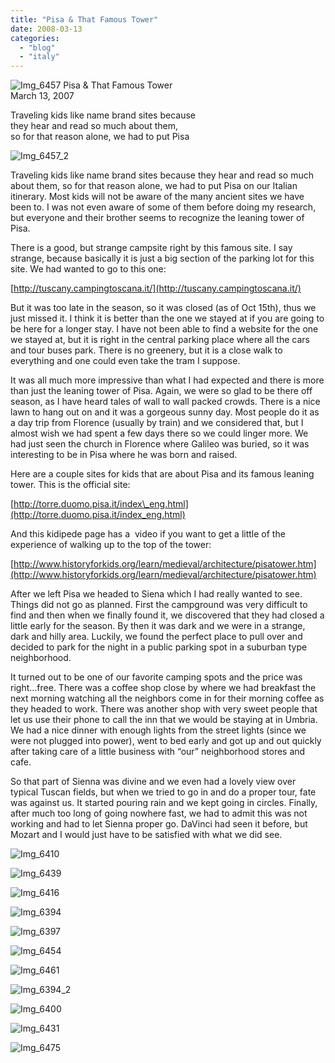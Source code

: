 ```yaml
---
title: "Pisa & That Famous Tower"
date: 2008-03-13
categories: 
  - "blog"
  - "italy"
---
```


 ![Img_6457](https://pub-ac94b3f306b24c0dba4238943c97f2e1.r2.dev/photos/uncategorized/2008/03/22/img_6457.png) Pisa & That Famous Tower  
March 13, 2007

Traveling kids like name brand sites because  
they hear and read so much about them,  
so for that reason alone, we had to put Pisa

<!--more-->

![Img_6457_2](https://pub-ac94b3f306b24c0dba4238943c97f2e1.r2.dev/photos/uncategorized/2008/03/22/img_6457_2.png)

  
Traveling kids like name brand sites because they hear and read so much about them, so for that reason alone, we had to put Pisa on our Italian itinerary. Most kids will not be aware of the many ancient sites we have been to. I was not even aware of some of them before doing my research, but everyone and their brother seems to recognize the leaning tower of Pisa.

There is a good, but strange campsite right by this famous site. I say strange, because basically it is just a big section of the parking lot for this site. We had wanted to go to this one:

[http://tuscany.campingtoscana.it/](http://tuscany.campingtoscana.it/)

But it was too late in the season, so it was closed (as of Oct 15th), thus we just missed it. I think it is better than the one we stayed at if you are going to be here for a longer stay. I have not been able to find a website for the one we stayed at, but it is right in the central parking place where all the cars and tour buses park. There is no greenery, but it is a close walk to everything and one could even take the tram I suppose.

It was all much more impressive than what I had expected and there is more than just the leaning tower of Pisa. Again, we were so glad to be there off season, as I have heard tales of wall to wall packed crowds. There is a nice lawn to hang out on and it was a gorgeous sunny day. Most people do it as a day trip from Florence (usually by train) and we considered that, but I almost wish we had spent a few days there so we could linger more. We had just seen the church in Florence where Galileo was buried, so it was interesting to be in Pisa where he was born and raised.

Here are a couple sites for kids that are about Pisa and its famous leaning tower. This is the official site:

[http://torre.duomo.pisa.it/index\_eng.html](http://torre.duomo.pisa.it/index_eng.html)

And this kidipede page has a  video if you want to get a little of the experience of walking up to the top of the tower:

[http://www.historyforkids.org/learn/medieval/architecture/pisatower.htm](http://www.historyforkids.org/learn/medieval/architecture/pisatower.htm)

After we left Pisa we headed to Siena which I had really wanted to see. Things did not go as planned. First the campground was very difficult to find and then when we finally found it, we discovered that they had closed a little early for the season. By then it was dark and we were in a strange, dark and hilly area. Luckily, we found the perfect place to pull over and decided to park for the night in a public parking spot in a suburban type neighborhood.

It turned out to be one of our favorite camping spots and the price was right...free. There was a coffee shop close by where we had breakfast the next morning watching all the neighbors come in for their morning coffee as they headed to work. There was another shop with very sweet people that let us use their phone to call the inn that we would be staying at in Umbria. We had a nice dinner with enough lights from the street lights (since we were not plugged into power), went to bed early and got up and out quickly after taking care of a little business with “our” neighborhood stores and cafe.

So that part of Sienna was divine and we even had a lovely view over typical Tuscan fields, but when we tried to go in and do a proper tour, fate was against us. It started pouring rain and we kept going in circles. Finally, after much too long of going nowhere fast, we had to admit this was not working and had to let Sienna proper go. DaVinci had seen it before, but Mozart and I would just have to be satisfied with what we did see.

![Img_6410](https://pub-ac94b3f306b24c0dba4238943c97f2e1.r2.dev/photos/uncategorized/2008/03/22/img_6410.png)

![Img_6439](https://pub-ac94b3f306b24c0dba4238943c97f2e1.r2.dev/photos/uncategorized/2008/03/22/img_6439.png)

![Img_6416](https://pub-ac94b3f306b24c0dba4238943c97f2e1.r2.dev/photos/uncategorized/2008/03/22/img_6416.png)

![Img_6394](https://pub-ac94b3f306b24c0dba4238943c97f2e1.r2.dev/photos/uncategorized/2008/03/22/img_6394.png)

![Img_6397](https://pub-ac94b3f306b24c0dba4238943c97f2e1.r2.dev/photos/uncategorized/2008/03/22/img_6397.png)

![Img_6454](https://pub-ac94b3f306b24c0dba4238943c97f2e1.r2.dev/photos/uncategorized/2008/03/22/img_6454.png)

![Img_6461](https://pub-ac94b3f306b24c0dba4238943c97f2e1.r2.dev/photos/uncategorized/2008/03/22/img_6461.png)

![Img_6394_2](https://pub-ac94b3f306b24c0dba4238943c97f2e1.r2.dev/photos/uncategorized/2008/03/22/img_6394_2.png)

![Img_6400](https://pub-ac94b3f306b24c0dba4238943c97f2e1.r2.dev/photos/uncategorized/2008/03/22/img_6400.png)

![Img_6431](https://pub-ac94b3f306b24c0dba4238943c97f2e1.r2.dev/photos/uncategorized/2008/03/22/img_6431.png)

![Img_6475](https://pub-ac94b3f306b24c0dba4238943c97f2e1.r2.dev/photos/uncategorized/2008/03/22/img_6475.png)

